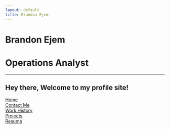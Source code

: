 ```yaml
---
layout: default
title: Brandon Ejem
---
```


# Brandon Ejem
# Operations Analyst

---
Hey there, Welcome to my profile site!
---
[Home](https://ejem0724.github.io)\
[Contact Me](https://ejem0724.github.io/contact-me)\
[Work History](https://ejem0724.github.io/work-history)\
[Projects](https://ejem0724.github.io/projects)\
[Resume](https://drive.google.com/file/d/1N04MfUDJqpCMQxs24CMc0z-Vb1zr_SuE/view?usp=drive_link)
